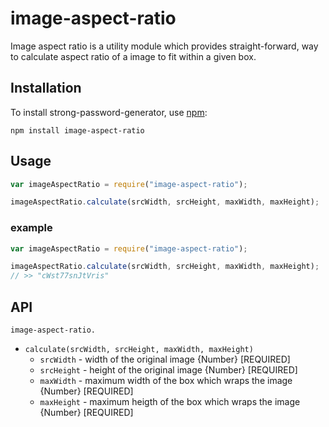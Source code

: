 # image-aspect-ratio
Image aspect ratio is a utility module which provides straight-forward, way to calculate aspect ratio of a image to fit within a given box.


## Installation

To install strong-password-generator, use [npm](http://github.com/npm/npm):

```
npm install image-aspect-ratio
```

## Usage

```javascript
var imageAspectRatio = require("image-aspect-ratio");

imageAspectRatio.calculate(srcWidth, srcHeight, maxWidth, maxHeight);

```
### example
```javascript
var imageAspectRatio = require("image-aspect-ratio");

imageAspectRatio.calculate(srcWidth, srcHeight, maxWidth, maxHeight);
// >> "cWst77snJtVris"
```

## API

`image-aspect-ratio.`

- `calculate(srcWidth, srcHeight, maxWidth, maxHeight)`
  - `srcWidth` - width of the original image {Number} [REQUIRED]
  - `srcHeight` - height of the original image {Number} [REQUIRED]
  - `maxWidth` - maximum width of the box which wraps the image {Number} [REQUIRED]
  - `maxHeight` - maximum heigth of the box which wraps the image {Number} [REQUIRED]
